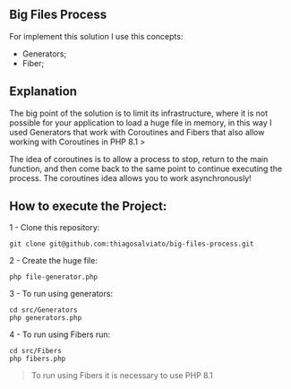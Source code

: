 ## Big Files Process

For implement this solution I use this concepts:
- Generators;
- Fiber;

## Explanation
The big point of the solution is to limit its infrastructure, where it is not possible for your application to load a huge file in memory, in this way
I used Generators that work with Coroutines and Fibers that also allow working with Coroutines in PHP 8.1 >

The idea of coroutines is to allow a process to stop, return to the main function, and then come back to the same point to continue executing the process.
The coroutines idea allows you to work asynchronously!

## How to execute the Project: 

1 - Clone this repository:
```shell
git clone git@github.com:thiagosalviato/big-files-process.git
```

2 - Create the huge file:
```shell
php file-generator.php
```

3 - To run using generators:
```shell 
cd src/Generators
php generators.php
```

4 - To run using Fibers run:
```shell 
cd src/Fibers
php fibers.php
```

>To run using Fibers it is necessary to use PHP 8.1

